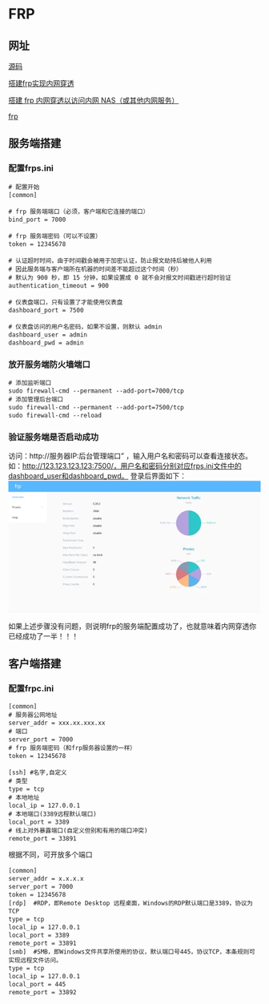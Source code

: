 # FRP

## 网址
[源码](https://github.com/fatedier/frp)

[搭建frp实现内网穿透](https://zhuanlan.zhihu.com/p/448305084)

[搭建 frp 内网穿透以访问内网 NAS（或其他内网服务）](https://ppgg.in/10144.html)

[frp](https://gofrp.org/docs/overview/)

## 服务端搭建
### 配置frps.ini
```
# 配置开始
[common]

# frp 服务端端口（必须，客户端和它连接的端口）
bind_port = 7000

# frp 服务端密码（可以不设置）
token = 12345678

# 认证超时时间，由于时间戳会被用于加密认证，防止报文劫持后被他人利用
# 因此服务端与客户端所在机器的时间差不能超过这个时间（秒）
# 默认为 900 秒，即 15 分钟，如果设置成 0 就不会对报文时间戳进行超时验证
authentication_timeout = 900

# 仪表盘端口，只有设置了才能使用仪表盘
dashboard_port = 7500

# 仪表盘访问的用户名密码，如果不设置，则默认 admin
dashboard_user = admin
dashboard_pwd = admin
```

### 放开服务端防火墙端口
```
# 添加监听端口
sudo firewall-cmd --permanent --add-port=7000/tcp
# 添加管理后台端口
sudo firewall-cmd --permanent --add-port=7500/tcp
sudo firewall-cmd --reload
```

### 验证服务端是否启动成功
访问：http://服务器IP:后台管理端口” ，输入用户名和密码可以查看连接状态。 如：http://123.123.123.123:7500/，用户名和密码分别对应frps.ini文件中的dashboard_user和dashboard_pwd。 登录后界面如下：
![img.png](img.png)

如果上述步骤没有问题，则说明frp的服务端配置成功了，也就意味着内网穿透你已经成功了一半！！！

## 客户端搭建
### 配置frpc.ini
```
[common]
# 服务器公网地址
server_addr = xxx.xx.xxx.xx
# 端口
server_port = 7000
# frp 服务端密码（和frp服务器设置的一样）
token = 12345678

[ssh] #名字,自定义
# 类型
type = tcp
# 本地地址
local_ip = 127.0.0.1
# 本地端口(3389远程默认端口)
local_port = 3389
# 线上对外暴露端口(自定义但别和有用的端口冲突)
remote_port = 33891
```
根据不同，可开放多个端口
```
[common]
server_addr = x.x.x.x
server_port = 7000
token = 12345678
[rdp]  #RDP，即Remote Desktop 远程桌面，Windows的RDP默认端口是3389，协议为TCP
type = tcp
local_ip = 127.0.0.1           
local_port = 3389
remote_port = 33891 
[smb]  #SMB，即Windows文件共享所使用的协议，默认端口号445，协议TCP，本条规则可实现远程文件访问。
type = tcp
local_ip = 127.0.0.1
local_port = 445
remote_port = 33892
```